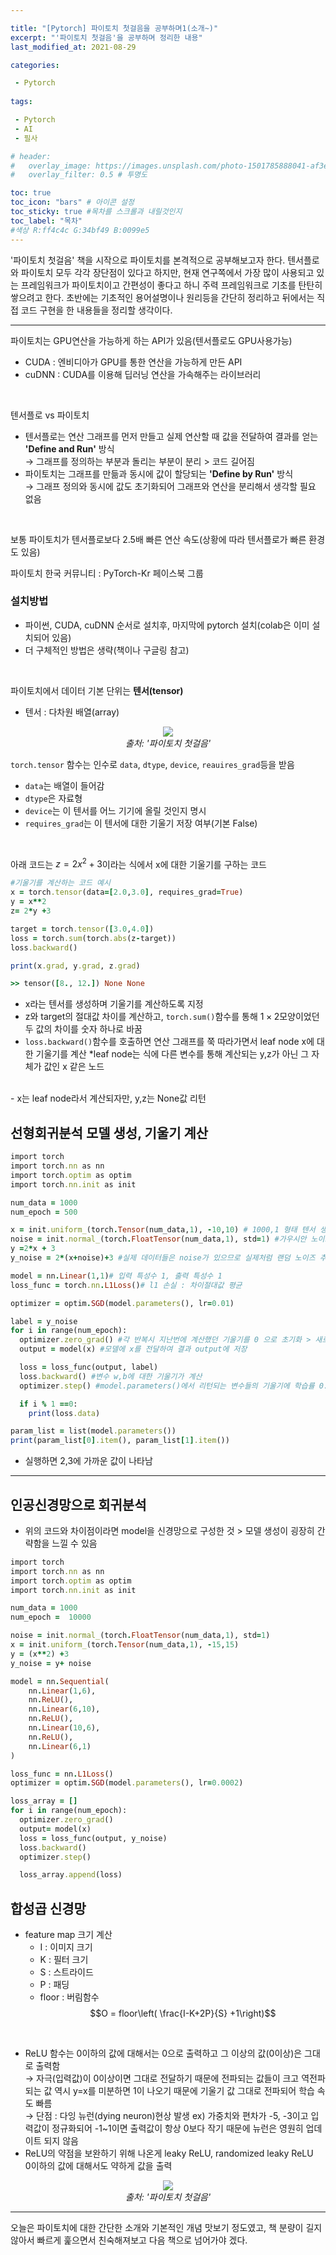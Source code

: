```yaml
---

title: "[Pytorch] 파이토치 첫걸음을 공부하며1(소개~)"
excerpt: "'파이토치 첫걸음'을 공부하며 정리한 내용"
last_modified_at: 2021-08-29

categories: 

 - Pytorch
 
tags:

 - Pytorch
 - AI
 - 필사

# header:
#   overlay_image: https://images.unsplash.com/photo-1501785888041-af3ef285b470?ixlib=rb-1.2.1&ixid=eyJhcHBfaWQiOjEyMDd9&auto=format&fit=crop&w=1350&q=80
#   overlay_filter: 0.5 # 투명도

toc: true
toc_icon: "bars" # 아이콘 설정
toc_sticky: true #목차를 스크롤과 내릴것인지
toc_label: "목차"
#색상 R:ff4c4c G:34bf49 B:0099e5
---
```


'파이토치 첫걸음' 책을 시작으로 파이토치를 본격적으로 공부해보고자 한다. 텐서플로와 파이토치 모두 각각 장단점이 있다고 하지만, 현재 연구쪽에서 가장 많이 사용되고 있는 프레임워크가 파이토치이고 간편성이 좋다고 하니 주력 프레임워크로 기초를 탄탄히 쌓으려고 한다.
초반에는 기초적인 용어설명이나 원리등을 간단히 정리하고 뒤에서는 직접 코드 구현을 한 내용들을 정리할 생각이다.
- - -

파이토치는 GPU연산을 가능하게 하는 API가 있음(텐서플로도 GPU사용가능)  
- CUDA : 엔비디아가 GPU를 통한 연산을 가능하게 만든 API  
- cuDNN : CUDA를 이용해 딥러닝 연산을 가속해주는 라이브러리
<br/>
  
텐서플로 vs 파이토치
- 텐서플로는 연산 그래프를 먼저 만들고 실제 연산할 때 값을 전달하여 결과를 얻는 **'Define and Run'** 방식  
→ 그래프를 정의하는 부분과 돌리는 부분이 분리 > 코드 길어짐
- 파이토치는 그래프를 만듦과 동시에 값이 할당되는 **'Define by Run'** 방식  
→ 그래프 정의와 동시에 값도 초기화되어 그래프와 연산을 분리해서 생각할 필요 없음  
<br/>

보통 파이토치가 텐서플로보다 2.5배 빠른 연산 속도(상황에 따라 텐서플로가 빠른 환경도 있음)

파이토치 한국 커뮤니티 : PyTorch-Kr 페이스북 그룹

### 설치방법
- 파이썬, CUDA, cuDNN 순서로 설치후, 마지막에 pytorch 설치(colab은 이미 설치되어 있음)
- 더 구체적인 방법은 생략(책이나 구글링 참고)
<br/>

파이토치에서 데이터 기본 단위는 **텐서(tensor)**  
* 텐서 : 다차원 배열(array)
<p align="center">
<img src="https://user-images.githubusercontent.com/73866596/131255267-27357f6a-8a31-4e99-b8e6-571fe01bb26f.png"><br/>
<em>출처: '파이토치 첫걸음'</em>
</p>

`torch.tensor` 함수는 인수로 `data`, `dtype`, `device`, `reauires_grad`등을 받음  
- `data`는 배열이 들어감
- `dtype`은 자료형
- `device`는 이 텐서를 어느 기기에 올릴 것인지 명시
- `requires_grad`는 이 텐서에 대한 기울기 저장 여부(기본 False)
<br/>

아래 코드는 $z= 2x^2 + 3$이라는 식에서 x에 대한 기울기를 구하는 코드
```ruby
#기울기를 계산하는 코드 예시
x = torch.tensor(data=[2.0,3.0], requires_grad=True) 
y = x**2
z= 2*y +3

target = torch.tensor([3.0,4.0])
loss = torch.sum(torch.abs(z-target))
loss.backward()

print(x.grad, y.grad, z.grad)

>> tensor([8., 12.]) None None
```
- x라는 텐서를 생성하며 기울기를 계산하도록 지정
- z와 target의 절대값 차이를 계산하고, `torch.sum()`함수를 통해 $1 \times 2$모양이었던 두 값의 차이를 숫자 하나로 바꿈
- `loss.backward()`함수를 호출하면 연산 그래프를 쭉 따라가면서 leaf node x에 대한 기울기를 계산
*leaf node는 식에 다른 변수를 통해 계산되는 y,z가 아닌 그 자체가 값인 x 같은 노드
<br/>
- x는 leaf node라서 계산되자만, y,z는 None값 리턴

## 선형회귀분석 모델 생성, 기울기 계산

```ruby
import torch
import torch.nn as nn
import torch.optim as optim
import torch.nn.init as init

num_data = 1000
num_epoch = 500

x = init.uniform_(torch.Tensor(num_data,1), -10,10) # 1000,1 형태 텐서 생성후-10~10으로 uniform하게 초기화
noise = init.normal_(torch.FloatTensor(num_data,1), std=1) #가우시안 노이즈 평균 0(생략), 표준편차 1
y =2*x + 3
y_noise = 2*(x+noise)+3 #실제 데이터들은 noise가 있으므로 실제처럼 랜덤 노이즈 추가

model = nn.Linear(1,1)# 입력 특성수 1, 출력 특성수 1
loss_func = torch.nn.L1Loss()# l1 손실 : 차이절대값 평균

optimizer = optim.SGD(model.parameters(), lr=0.01) 

label = y_noise
for i in range(num_epoch):
  optimizer.zero_grad() #각 반복시 지난번에 계산했던 기울기를 0 으로 초기화 > 새로운 가중치와 편차에 대해서 새로운 기술기를 구할 수 있음
  output = model(x) #모델에 x를 전달하여 결과 output에 저장

  loss = loss_func(output, label)
  loss.backward() #변수 w,b에 대한 기울기가 계산
  optimizer.step() #model.parameters()에서 리턴되는 변수들의 기울기에 학습률 0.01을 곱하여 빼줌으로써 업데이트

  if i % 1 ==0:
    print(loss.data)

param_list = list(model.parameters())
print(param_list[0].item(), param_list[1].item())
```
- 실행하면 2,3에 가까운 값이 나타남
- - -
## 인공신경망으로 회귀분석

- 위의 코드와 차이점이라면 model을 신경망으로 구성한 것 > 모델 생성이 굉장히 간략함을 느낄 수 있음

```ruby
import torch
import torch.nn as nn
import torch.optim as optim
import torch.nn.init as init

num_data = 1000
num_epoch =  10000

noise = init.normal_(torch.FloatTensor(num_data,1), std=1)
x = init.uniform_(torch.Tensor(num_data,1), -15,15)
y = (x**2) +3
y_noise = y+ noise

model = nn.Sequential(
    nn.Linear(1,6),
    nn.ReLU(),
    nn.Linear(6,10),
    nn.ReLU(),
    nn.Linear(10,6),
    nn.ReLU(),
    nn.Linear(6,1)
)

loss_func = nn.L1Loss()
optimizer = optim.SGD(model.parameters(), lr=0.0002)

loss_array = []
for i in range(num_epoch):
  optimizer.zero_grad()
  output= model(x)
  loss = loss_func(output, y_noise)
  loss.backward()
  optimizer.step()

  loss_array.append(loss)

```

## 합성곱 신경망
- feature map 크기 계산
    * I : 이미지 크기
    * K : 필터 크기
    * S : 스트라이드
    * P : 패딩
    * floor : 버림함수
$$O = floor\left( \frac{I-K+2P}{S} +1\right)$$  
<br/>

- ReLU 함수는 0이하의 값에 대해서는 0으로 출력하고 그 이상의 값(0이상)은 그대로 출력함  
→ 자극(입력값)이 0이상이면 그대로 전달하기 때문에 전파되는 값들이 크고 역전파되는 값 역시 y=x를 미분하면 1이 나오기 때문에 기울기 값 그대로 전파되어 학습 속도 빠름  
→ 단점 : 다잉 뉴런(dying neuron)현상 발생 ex) 가중치와 편차가 -5, -3이고 입력값이 정규화되어 -1~1이면 출력값이 항상 0보다 작기 때문에 뉴런은 영원히 업데이트 되지 않음  
- ReLU의 약점을 보완하기 위해 나온게 leaky ReLU, randomized leaky ReLU  
0이하의 값에 대해서도 약하게 값을 출력

<p align="center">
<img src="https://user-images.githubusercontent.com/73866596/131258637-2540469d-0d1f-4994-aa05-a54dbf7a5c02.png"><br/>
<em>출처: '파이토치 첫걸음'</em>
</p>

- - -
오늘은 파이토치에 대한 간단한 소개와 기본적인 개념 맛보기 정도였고, 책 분량이 길지 않아서 빠르게 훑으면서 친숙해져보고 다음 책으로 넘어가야 겠다.